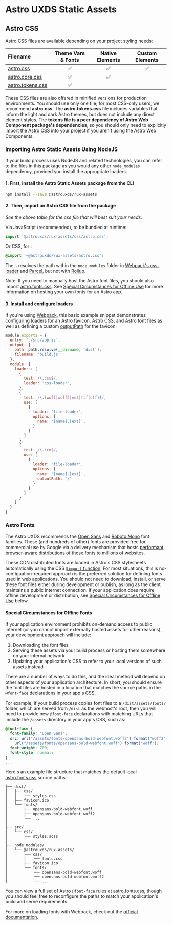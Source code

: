 # Astro UXDS Static Assets

## Astro CSS
Astro CSS files are available depending on your project styling needs:

| Filename | Theme Vars & Fonts | Native Elements | Custom Elements |
| :-- | :--: | :--: | :--: |
| [astro.css](css/astro.css) | ✅ | ✅ | ✅ |
| [astro.core.css](css/astro.core.css)  | ✅ | ✅ |  |
| [astro.tokens.css](css/astro.tokens.css) | ✅ |  |  |

These CSS files are also offered in minified versions for production environments. You should use only one file; for most CSS-only users, we recommend **astro.css**. The **astro.tokens.css** file includes variables that inform the light and dark Astro themes, but does not include any direct element styles. The **tokens file is a peer dependency of Astro Web Component package's dependencies**, so you should only need to explicitly import the Astro CSS into your project if you aren't using the Astro Web Components.

### Importing Astro Static Assets Using NodeJS
If your build process uses NodeJS and related technologies, you can refer to the files in this package as you would any other `node_modules` dependency, provided you install the appropriate loaders.

#### 1. First, install the Astro Static Assets package from the CLI

```sh
npm install --save @astrouxds/rux-assets
```

#### 2. Then, import an Astro CSS file from the package
_See the above table for the css file that will best suit your needs._

Via JavaScript (recommended), to be bundled at runtime:

```js
import '@astrouxds/rux-assets/css/astro.css';
```

Or CSS, for :

```css
@import '~@astrouxds/rux-assets/astro.css';
```

The `~` resolves the path within the `node_modules` folder in [Webpack's css-loader](https://webpack.js.org/loaders/css-loader/#import) and [Parcel](https://parceljs.org/module_resolution.html#~-tilde-paths), but not with [Rollup](https://rollupjs.org/guide/en/#with-npm-packages).

Note: If you need to manually host the Astro font files, you should also import [astro.fonts.css](css/astro.fonts.css). See [Special Circumstances for Offline Use](#special-circumstances-for-offline-use) for more information on hosting your own fonts for an Astro app.


#### 3. Install and configure loaders 

If you're using [Webpack](https://webpack.js.org/guides/asset-management/), this basic example snippet demonstrates configuring loaders for an Astro favicon, Astro CSS, and Astro font files as well as defining a custom [outputPath](https://webpack.js.org/loaders/file-loader/#outputpath) for the favicon:

```js
module.exports = {
  entry: './src/app.js',
  output: {
    path: path.resolve(__dirname, 'dist'),
    filename: 'build.js'
  },
  module: {
    loaders: [
      {
        test: /\.css$/,
        loader: 'css-loader',
      },
      {
        test: /\.(woff|woff2|eot|ttf|otf)$/,
        use: [
          {
            loader: 'file-loader',
            options: {
              name: '[name].[ext]',
            }
          }
        ]
      },
      {
        test: /\.ico$/,
        use: [
          {
            loader: 'file-loader',
            options: {
              name: '[name].[ext]',
              outputPath: '/'
            }
          }
        ]
      }
    ]
  }
}
```


### Astro Fonts
The Astro UXDS recommends the [Open Sans](https://fonts.google.com/specimen/Open+Sans) and [Roboto Mono](https://fonts.google.com/specimen/Roboto+Mono) font families. These (and hundreds of other) fonts are provided free for commercial use by Google via a delivery mechanism that hosts [performant, browser-aware distributions](https://fonts.google.com/about) of those fonts to millions of websites. 

These CDN distributed fonts are loaded in Astro's CSS stylesheets automatically using the CSS [`@import` function](https://developer.mozilla.org/en-US/docs/Web/CSS/@import). For most situations, this is no-configuation-required approach is the preferred solution for defining fonts used in web applications. You should not need to download, install, or serve these font files either during development or publish, as long as the client maintains a public internet connection. If your application does require offline development or distribution, see [Special Circumstances for Offline Use](#special-circumstances-for-offline-use) below.

#### Special Circumstances for Offline Fonts

If your application environment prohibits on-demand access to public internet (or you cannot import externally hosted assets for other reasons), your development approach will include:
1. Downloading the font files
2. Serving these assets via your build process or hosting them somewhere on your internal network
3. Updating your application's CSS to refer to your local versions of such assets instead 

There are a number of ways to do this, and the ideal method will depend on other aspects of your application architecture. In short, you should ensure the font files are hosted in a location that matches the source paths in the `@font-face` declarations in your app's CSS. 

For example, if your build process copies font files to a `/dist/assets/fonts/` folder, which are served from `/dist` as the webhost's root, then you will need to provide new `@font-face` declarations with matching URLs that include the `/assets` directory in your app's CSS, such as: 

```css
@font-face {
  font-family: "Open Sans";
  src: url("/assets/fonts/opensans-bold-webfont.woff2") format("woff2"),
    url("/assets/fonts/opensans-bold-webfont.woff") format("woff");
  font-weight: 700;
  font-style: normal;
}
...
```
Here's an example file structure that matches the default local [astro.fonts.css](css/astro.fonts.css) source paths:

```
├── dist/
│   ├── css/
│   │   └── styles.css
│   ├── favicon.ico
│   └── fonts/
│       ├── opensans-bold-webfont.woff
│       ├── opensans-bold-webfont.woff2
│       └── ...
│
├── src/
│   └── css/
│       └── styles.scss
│
├── node_modules/
│   └── @astrouxds/rux-assets/
│       ├── css/
│       │   └── fonts.css
│       ├── favicon.ico
│       └── fonts/
│           ├── opensans-bold-webfont.woff
│           ├── opensans-bold-webfont.woff2
│           └── ...
```

You can view a full set of Astro `@font-face` rules at [astro.fonts.css](css/astro.fonts.css), though you should feel free to reconfigure the paths to match your application's build and serve requirements.

For more on loading fonts with Webpack, check out the [official documentation](https://webpack.js.org/guides/asset-management/#loading-fonts).

